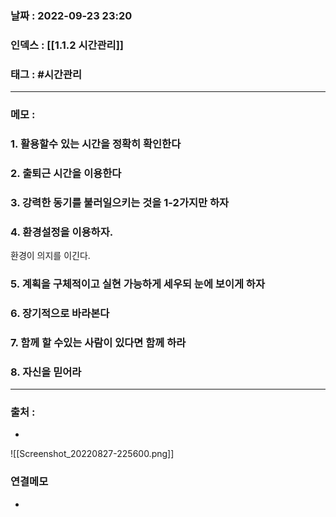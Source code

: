 ### 날짜 :  2022-09-23 23:20

### 인덱스 : [[1.1.2 시간관리]]

### 태그 : #시간관리

----

### 메모 :

### 1. 활용할수 있는 시간을 정확히 확인한다

### 2. 출퇴근 시간을 이용한다

### 3. 강력한 동기를 불러일으키는 것을 1-2가지만 하자

### 4. 환경설정을 이용하자. 
환경이 의지를 이긴다.

### 5. 계획을 구체적이고 실현 가능하게 세우되 눈에 보이게 하자

### 6. 장기적으로 바라본다

### 7. 함께 할 수있는 사람이 있다면 함께 하라

### 8. 자신을 믿어라


----
### 출처 :
-

![[Screenshot_20220827-225600.png]]

### 연결메모
-